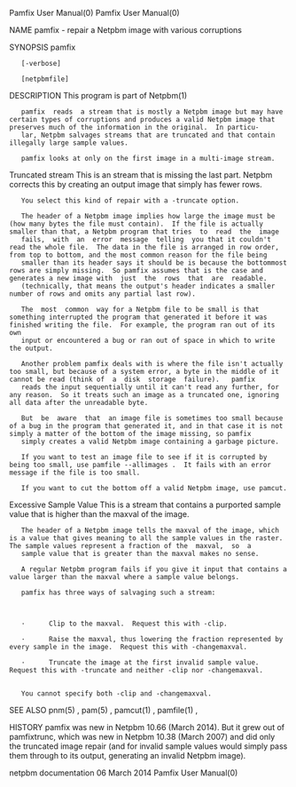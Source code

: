 Pamfix User Manual(0)                                                                                                                                                                   Pamfix User Manual(0)



NAME
       pamfix - repair a Netpbm image with various corruptions


SYNOPSIS
       pamfix

       [-verbose]

       [netpbmfile]



DESCRIPTION
       This program is part of Netpbm(1)

       pamfix  reads  a stream that is mostly a Netpbm image but may have certain types of corruptions and produces a valid Netpbm image that preserves much of the information in the original.  In particu-
       lar, Netpbm salvages streams that are truncated and that contain illegally large sample values.

       pamfix looks at only on the first image in a multi-image stream.



   Truncated stream
       This is an stream that is missing the last part.  Netpbm corrects this by creating an output image that simply has fewer rows.

       You select this kind of repair with a -truncate option.

       The header of a Netpbm image implies how large the image must be (how many bytes the file must contain).  If the file is actually smaller than that, a Netpbm program that tries  to  read  the  image
       fails,  with  an  error  message  telling  you that it couldn't read the whole file.  The data in the file is arranged in row order, from top to bottom, and the most common reason for the file being
       smaller than its header says it should be is because the bottommost rows are simply missing.  So pamfix assumes that is the case and generates a new image with  just  the  rows  that  are  readable.
       (technically, that means the output's header indicates a smaller number of rows and omits any partial last row).

       The  most  common  way for a Netpbm file to be small is that something interrupted the program that generated it before it was finished writing the file.  For example, the program ran out of its own
       input or encountered a bug or ran out of space in which to write the output.

       Another problem pamfix deals with is where the file isn't actually too small, but because of a system error, a byte in the middle of it cannot be read (think of  a  disk  storage  failure).   pamfix
       reads the input sequentially until it can't read any further, for any reason.  So it treats such an image as a truncated one, ignoring all data after the unreadable byte.

       But  be  aware  that  an image file is sometimes too small because of a bug in the program that generated it, and in that case it is not simply a matter of the bottom of the image missing, so pamfix
       simply creates a valid Netpbm image containing a garbage picture.

       If you want to test an image file to see if it is corrupted by being too small, use pamfile --allimages .  It fails with an error message if the file is too small.

       If you want to cut the bottom off a valid Netpbm image, use pamcut.



   Excessive Sample Value
       This is a stream that contains a purported sample value that is higher than the maxval of the image.

       The header of a Netpbm image tells the maxval of the image, which is a value that gives meaning to all the sample values in the raster.  The sample values represent a fraction of the  maxval,  so  a
       sample value that is greater than the maxval makes no sense.

       A regular Netpbm program fails if you give it input that contains a value larger than the maxval where a sample value belongs.

       pamfix has three ways of salvaging such a stream:



       ·      Clip to the maxval.  Request this with -clip.

       ·      Raise the maxval, thus lowering the fraction represented by every sample in the image.  Request this with -changemaxval.

       ·      Truncate the image at the first invalid sample value.  Request this with -truncate and neither -clip nor -changemaxval.


       You cannot specify both -clip and -changemaxval.



SEE ALSO
       pnm(5) , pam(5) , pamcut(1) , pamfile(1) ,


HISTORY
       pamfix  was new in Netpbm 10.66 (March 2014).  But it grew out of pamfixtrunc, which was new in Netpbm 10.38 (March 2007) and did only the truncated image repair (and for invalid sample values would
       simply pass them through to its output, generating an invalid Netpbm image).



netpbm documentation                                                                            06 March 2014                                                                           Pamfix User Manual(0)
